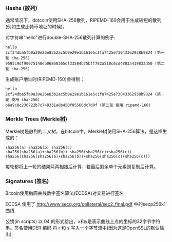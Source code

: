 ### Hashs (散列)
通常情况下，dotcoin使用SHA-256散列，RIPEMD-160会用于生成较短的散列(例如生成比特币地址的时候)。

对字符串"hello"进行double-SHA-256散列计算的例子:

```
hello
2cf24dba5fb0a30e26e83b2ac5b9e29e1b161e5c1fa7425e73043362938b9824 (第一轮 sha-256)
9595c9df90075148eb06860365df33584b75bff782a510c6cd4883a419833d50 (第二轮 sha-256)
```

生成账户地址时(RIPEMD-160)会得到：

```
hello
2cf24dba5fb0a30e26e83b2ac5b9e29e1b161e5c1fa7425e73043362938b9824 (第一轮 使用 sha-256)
b6a9c8c230722b7c748331a8b450f05566dc7d0f (第二轮 使用 ripemd-160)
```

### Merkle Trees (Merkle树)
Merkle树是散列的二叉树。在bitcoin中，Merkle树使用SHA-256算法，是这样生成的：

```
sha256(a) sha256(b) sha256(c)
sha256(sha256(a)+sha256(b)) sha256(sha256(c)+sha256(c))
sha256(sha256(sha256(a)+sha256(b))+sha256(sha256(c)+sha256(c)))
```
每轮都将上一轮的结果两两相接后计算，若最后剩余单个元素则复制后计算。

### Signatures (签名)
Bitcoin使用椭圆曲线数字签名算法(ECDSA)对交易进行签名

ECDSA 使用了 http://www.secg.org/collateral/sec2_final.pdf 中的secp256k1曲线

公钥(in scripts) 以 04 <x> <y>的形式给出，x和y是表示曲线上点的坐标的32字节字符串。签名使用DER 编码 将 r 和 s 写入一个字节流中(因为这是OpenSSL的默认输出).